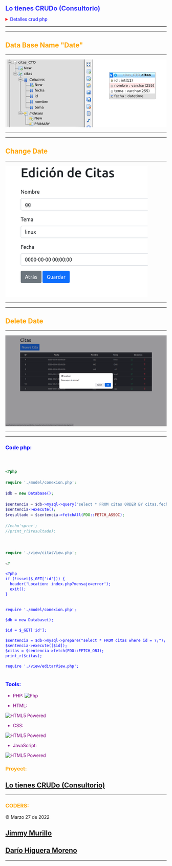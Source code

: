 <style>

r { color: red; }
o { color: orange; }
g { color: green; }
blu { color: blue; }
of {color:orange; }
pu {color: purple; }

</style>

<h1 style="color:blue; opacity: 0.8; font-weight:700;font-size:20px">
 Lo tienes CRUDo (Consultorio) 
</h1>



<details  style="color: red">



<summary><blu> Detalles crud php </blu> </summary>

<g>
Desarrollar una aplicación "CRUD" Web en PHP que permita pedir cita a los desarrolladores y equipos para solucionar problemas técnicos con la ayuda del formador o CTO.
<p></p>

<r>
Contexto del proyecto:
</r>

Nos encontramos en una empresa de desarrollo y necesitamos una aplicación que permita pedir cita al CTO para resolver problemas técnicos de los equipos de desarrollo.

De momento vamos a desarrollar un producto mínimo viable (MVP). Una aplicación orientada a objetos usando el patrón MVC (Modelo, Vista, Controlador).
<g>

<r>
Requisitos Funcionales:
</r>

La aplicación constará de al menos 3 páginas
Una página para la lista con todas las citas previstas.
Una página con un formulario para crear una nueva cita.
Una página para editar una cita concreta.
Páginas:

<r>
Lista:
</r>

<blu>
Las citas beben aparecer por orden de creación con:
</blu>
<p></p>

- El nombre del coder o del equipo.
- El tema de consulta
- Fecha y hora de la creación de la cita
- Las citas se podrán eliminar.
- Podremos acceder a la edición de cada cita, y a la página de creación de   una cita nueva.

<r>
Crear nueva cita:
</r>

- Formulario con los campos necesarios obligatorios
- Botón para borrar los campos
-Botón para cancelar y volver a la lista principal
-Botón para enviar la información

<r>
Editar cita:
</r>

- Formulario con los campos necesarios obligatorios.
- Los campos deben tener la información de la cita a editar
- Boton cancelar, Botón de enviar
- La aplicación deberá ser responsiva.

<r>
Requisitos Técnicos:
</r>

Aplicación de tipo CRUD (Create, Read, Update, Delete)
Deberá ser Orientada a objetos con el patrón MVC
Deberá estar en un servidor gratuito en producción.
Se debe usar Git con buenas prácticas en los commits.
El repositorio debe contener un Readme con explicación del proyecto, y una explicación de cómo instalar o ejecutar la aplicación.

<r>
Extras:
</r>

- Hacer investigación y documentación de encapsulación, herencia y - polimorfismo.
- Hacer buscador.
- Hacer el front con REACT.

<r>
Tecnologías:
</r>

Frontend: HTML, CSS, SCSS - Opcional: Framework de CSS.
Backend: PHP, PDO.
Bases de datos: MySQL.

<r>
Entrega:
</r>

- Un link a un repositorio de github
- Link a url del proyecto en producción
- Presentación en diapositivas + Link
- Demo y code review
- Semántica HTML
- Buenas Practicas en CSS, SCSS
- Capacidad de Abstración en clases y objetos.
- Buenas prácticas OOP - Encapsulación, Herencia.
- Patrones de diseño - Modelo Vista Controlador (MVC).
- Implementar la aplicación en un servidor en producción.
- Uso de Git.
- Desarrollo basado en historias de usuario y tareas (Kanban) => opcional.
Comunicación y autoevaluación.

<blu>
Modalidades pedagógicas
</blu>

- El desarrollo será en parejas.

<blu>
Modalidades de evaluación
</blu>

- El estilo de la web debe ser novedoso y creativo.

<blu>
Entregables
</blu>

- Repositorio de Github.
- Página en producción.

# </details>

---
---

##  <of>Data Base Name "Date"</of> 
---

![Estructure DataBase](./img/bd_citaCto.png "database Date")

---
---

## <of>Change Date</of>

---


![Edition Date](./img/bd_citaCto_EdicionCita.png "Edition Date")

---
---

## <of>Delete Date</of>
---
![Edition Delete](./img/bd_citaCto_Eliminar.png "Delete Date")

---
---
<blu>

### Code php:

#

```php

<?php

require './model/conexion.php';

$db = new Database();

$sentencia = $db->mysql->query("select * FROM citas ORDER BY citas.fecha ASC");
$sentencia->execute();
$resultado = $sentencia->fetchAll(PDO::FETCH_ASSOC);

//echo'<pre>';
//print_r($resultado);



require './view/citasView.php';

<?

```

```
<?php
if (!isset($_GET['id'])) {
  header('Location: index.php?mensaje=error');
  exit();
}


require './model/conexion.php';

$db = new Database();

$id = $_GET['id'];

$sentencia = $db->mysql->prepare("select * FROM citas where id = ?;");
$sentencia->execute([$id]);
$citas = $sentencia->fetch(PDO::FETCH_OBJ);
print_r($citas);

require './view/editarView.php';
```

#


### Tools:

</blu>

<pu>

- PHP:
![Php][php]

[php]: https://www.php.net/images/logos/php-icon-black.gif "PHP" 

- HTML:
<img src="https://www.w3.org/html/logo/badge/html5-badge-h-solo.png" width="20" height="20" alt="HTML5 Powered" title="HTML5 Powered">

- CSS:
<img src="https://upload.wikimedia.org/wikipedia/commons/thumb/d/d5/CSS3_logo_and_wordmark.svg/363px-CSS3_logo_and_wordmark.svg.png" width="25" height="25" alt="HTML5 Powered" title="CSS Powered">

- JavaScript:
<img src="https://upload.wikimedia.org/wikipedia/commons/thumb/9/99/Unofficial_JavaScript_logo_2.svg/1200px-Unofficial_JavaScript_logo_2.svg.png" width="25" height="25" alt="HTML5 Powered" title="JAVASCRIPT">

</pu>

<of>

### Proyect:
</of>

## [Lo tienes CRUDo (Consultorio)](https://github.com/JymmyMurillo/Lo-tienes-CRUDo-Consultorio)

___

<of>

###  CODERS:

</of>
&copy; Marzo 27 de 2022

## [Jimmy Murillo](https://github.com/JymmyMurillo)

## [Darío Higuera Moreno](https://github.com/dariohimo)

___

